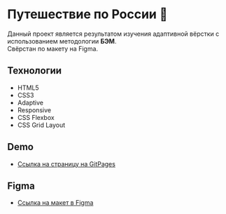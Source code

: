 # Путешествие по России :train:

 Данный проект является результатом изучения адаптивной вёрстки с использованием методологии **БЭМ**.\
 Свёрстан по макету на Figma.  

 ## Технологии

 * HTML5
 * CSS3
 * Adaptive
 * Responsive
 * CSS Flexbox
 * CSS Grid Layout 

## Demo

* [Ссылка на страницу на GitPages](https://mariaspiiish.github.io/russian-travel/index.html)

## Figma

* [Ссылка на макет в Figma](https://www.figma.com/file/5S2WSbEFL6awjVWJ0NWL8Q/Sprint-3_-Russia-_-desktop-mobile?node-id=28503%3A0)
